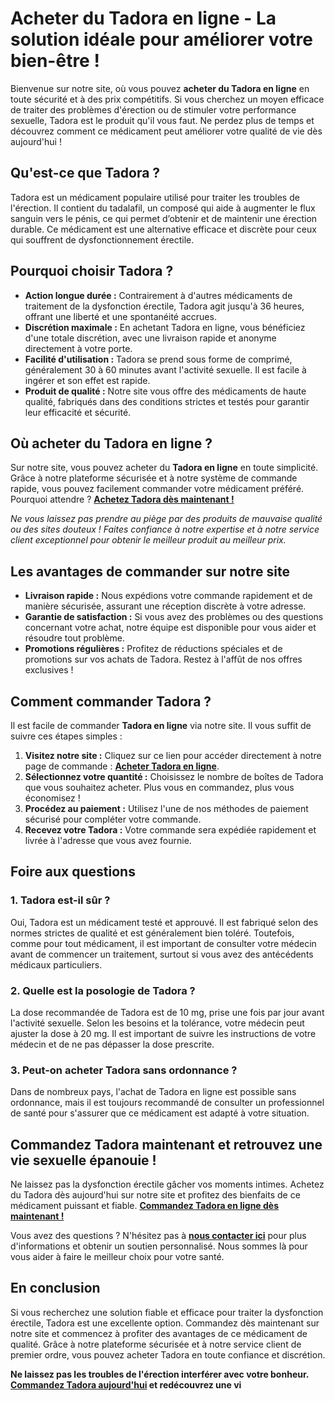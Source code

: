 # Acheter du Tadora en ligne - La solution idéale pour améliorer votre bien-être !

Bienvenue sur notre site, où vous pouvez **acheter du Tadora en ligne** en toute sécurité et à des prix compétitifs. Si vous cherchez un moyen efficace de traiter des problèmes d'érection ou de stimuler votre performance sexuelle, Tadora est le produit qu'il vous faut. Ne perdez plus de temps et découvrez comment ce médicament peut améliorer votre qualité de vie dès aujourd'hui !

## Qu'est-ce que Tadora ?

Tadora est un médicament populaire utilisé pour traiter les troubles de l'érection. Il contient du tadalafil, un composé qui aide à augmenter le flux sanguin vers le pénis, ce qui permet d’obtenir et de maintenir une érection durable. Ce médicament est une alternative efficace et discrète pour ceux qui souffrent de dysfonctionnement érectile.

## Pourquoi choisir Tadora ?

- **Action longue durée :** Contrairement à d'autres médicaments de traitement de la dysfonction érectile, Tadora agit jusqu'à 36 heures, offrant une liberté et une spontanéité accrues.
- **Discrétion maximale :** En achetant Tadora en ligne, vous bénéficiez d'une totale discrétion, avec une livraison rapide et anonyme directement à votre porte.
- **Facilité d'utilisation :** Tadora se prend sous forme de comprimé, généralement 30 à 60 minutes avant l'activité sexuelle. Il est facile à ingérer et son effet est rapide.
- **Produit de qualité :** Notre site vous offre des médicaments de haute qualité, fabriqués dans des conditions strictes et testés pour garantir leur efficacité et sécurité.

## Où acheter du Tadora en ligne ?

Sur notre site, vous pouvez acheter du **Tadora en ligne** en toute simplicité. Grâce à notre plateforme sécurisée et à notre système de commande rapide, vous pouvez facilement commander votre médicament préféré. Pourquoi attendre ? [**Achetez Tadora dès maintenant !**](https://tinyurl.com/buytadora)

_Ne vous laissez pas prendre au piège par des produits de mauvaise qualité ou des sites douteux ! Faites confiance à notre expertise et à notre service client exceptionnel pour obtenir le meilleur produit au meilleur prix._

## Les avantages de commander sur notre site

- **Livraison rapide :** Nous expédions votre commande rapidement et de manière sécurisée, assurant une réception discrète à votre adresse.
- **Garantie de satisfaction :** Si vous avez des problèmes ou des questions concernant votre achat, notre équipe est disponible pour vous aider et résoudre tout problème.
- **Promotions régulières :** Profitez de réductions spéciales et de promotions sur vos achats de Tadora. Restez à l'affût de nos offres exclusives !

## Comment commander Tadora ?

Il est facile de commander **Tadora en ligne** via notre site. Il vous suffit de suivre ces étapes simples :

1. **Visitez notre site :** Cliquez sur ce lien pour accéder directement à notre page de commande : [**Acheter Tadora en ligne**](https://tinyurl.com/buytadora).
2. **Sélectionnez votre quantité :** Choisissez le nombre de boîtes de Tadora que vous souhaitez acheter. Plus vous en commandez, plus vous économisez !
3. **Procédez au paiement :** Utilisez l'une de nos méthodes de paiement sécurisé pour compléter votre commande.
4. **Recevez votre Tadora :** Votre commande sera expédiée rapidement et livrée à l'adresse que vous avez fournie.

## Foire aux questions

### 1. Tadora est-il sûr ?

Oui, Tadora est un médicament testé et approuvé. Il est fabriqué selon des normes strictes de qualité et est généralement bien toléré. Toutefois, comme pour tout médicament, il est important de consulter votre médecin avant de commencer un traitement, surtout si vous avez des antécédents médicaux particuliers.

### 2. Quelle est la posologie de Tadora ?

La dose recommandée de Tadora est de 10 mg, prise une fois par jour avant l'activité sexuelle. Selon les besoins et la tolérance, votre médecin peut ajuster la dose à 20 mg. Il est important de suivre les instructions de votre médecin et de ne pas dépasser la dose prescrite.

### 3. Peut-on acheter Tadora sans ordonnance ?

Dans de nombreux pays, l'achat de Tadora en ligne est possible sans ordonnance, mais il est toujours recommandé de consulter un professionnel de santé pour s'assurer que ce médicament est adapté à votre situation.

## Commandez Tadora maintenant et retrouvez une vie sexuelle épanouie !

Ne laissez pas la dysfonction érectile gâcher vos moments intimes. Achetez du Tadora dès aujourd'hui sur notre site et profitez des bienfaits de ce médicament puissant et fiable. [**Commandez Tadora en ligne dès maintenant !**](https://tinyurl.com/buytadora)

Vous avez des questions ? N'hésitez pas à [**nous contacter ici**](https://tinyurl.com/buytadora) pour plus d'informations et obtenir un soutien personnalisé. Nous sommes là pour vous aider à faire le meilleur choix pour votre santé.

## En conclusion

Si vous recherchez une solution fiable et efficace pour traiter la dysfonction érectile, Tadora est une excellente option. Commandez dès maintenant sur notre site et commencez à profiter des avantages de ce médicament de qualité. Grâce à notre plateforme sécurisée et à notre service client de premier ordre, vous pouvez acheter Tadora en toute confiance et discrétion.

**Ne laissez pas les troubles de l'érection interférer avec votre bonheur. [Commandez Tadora aujourd'hui](https://tinyurl.com/buytadora) et redécouvrez une vi**
